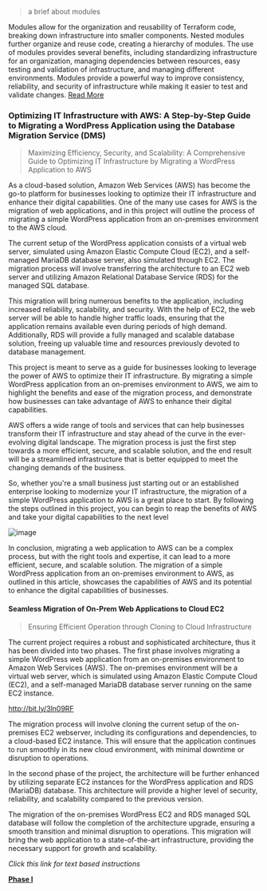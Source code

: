 
> a brief about modules

Modules allow for the organization and reusability of Terraform code, breaking down infrastructure into smaller components. Nested modules further organize and reuse code, creating a hierarchy of modules. The use of modules provides several benefits, including standardizing infrastructure for an organization, managing dependencies between resources, easy testing and validation of infrastructure, and managing different environments. Modules provide a powerful way to improve consistency, reliability, and security of infrastructure while making it easier to test and validate changes. [Read More](https://github.com/MoRoble/AWS-Projects/tree/main/DataBase-Migration/modules)

### Optimizing IT Infrastructure with AWS: A Step-by-Step Guide to Migrating a WordPress Application using the Database Migration Service (DMS)
> Maximizing Efficiency, Security, and Scalability: A Comprehensive Guide to Optimizing IT Infrastructure by Migrating a WordPress Application to AWS

As a cloud-based solution, Amazon Web Services (AWS) has become the go-to platform for businesses looking to optimize their IT infrastructure and enhance their digital capabilities. One of the many use cases for AWS is the migration of web applications, and in this project will outline the process of migrating a simple WordPress application from an on-premises environment to the AWS cloud.

The current setup of the WordPress application consists of a virtual web server, simulated using Amazon Elastic Compute Cloud (EC2), and a self-managed MariaDB database server, also simulated through EC2. The migration process will involve transferring the architecture to an EC2 web server and utilizing Amazon Relational Database Service (RDS) for the managed SQL database.

This migration will bring numerous benefits to the application, including increased reliability, scalability, and security. With the help of EC2, the web server will be able to handle higher traffic loads, ensuring that the application remains available even during periods of high demand. Additionally, RDS will provide a fully managed and scalable database solution, freeing up valuable time and resources previously devoted to database management.

This project is meant to serve as a guide for businesses looking to leverage the power of AWS to optimize their IT infrastructure. By migrating a simple WordPress application from an on-premises environment to AWS, we aim to highlight the benefits and ease of the migration process, and demonstrate how businesses can take advantage of AWS to enhance their digital capabilities.

AWS offers a wide range of tools and services that can help businesses transform their IT infrastructure and stay ahead of the curve in the ever-evolving digital landscape. The migration process is just the first step towards a more efficient, secure, and scalable solution, and the end result will be a streamlined infrastructure that is better equipped to meet the changing demands of the business.

So, whether you're a small business just starting out or an established enterprise looking to modernize your IT infrastructure, the migration of a simple WordPress application to AWS is a great place to start. By following the steps outlined in this project, you can begin to reap the benefits of AWS and take your digital capabilities to the next level

![image](https://user-images.githubusercontent.com/66903895/218516457-f02dcceb-f9e6-441f-8f8a-09f6a847a411.png)

In conclusion, migrating a web application to AWS can be a complex process, but with the right tools and expertise, it can lead to a more efficient, secure, and scalable solution. The migration of a simple WordPress application from an on-premises environment to AWS, as outlined in this article, showcases the capabilities of AWS and its potential to enhance the digital capabilities of businesses.


#### Seamless Migration of On-Prem Web Applications to Cloud EC2

> Ensuring Efficient Operation through Cloning to Cloud Infrastructure

The current project requires a robust and sophisticated architecture, thus it has been divided into two phases. The first phase involves migrating a simple WordPress web application from an on-premises environment to Amazon Web Services (AWS). The on-premises environment will be a virtual web server, which is simulated using Amazon Elastic Compute Cloud (EC2), and a self-managed MariaDB database server running on the same EC2 instance.

http://bit.ly/3ln09RF

The migration process will involve cloning the current setup of the on-premises EC2 webserver, including its configurations and dependencies, to a cloud-based EC2 instance. This will ensure that the application continues to run smoothly in its new cloud environment, with minimal downtime or disruption to operations. 

In the second phase of the project, the architecture will be further enhanced by utilizing separate EC2 instances for the WordPress application and RDS (MariaDB) database. This architecture will provide a higher level of security, reliability, and scalability compared to the previous version.

The migration of the on-premises WordPress EC2 and RDS managed SQL database will follow the completion of the architecture upgrade, ensuring a smooth transition and minimal disruption to operations. This migration will bring the web application to a state-of-the-art infrastructure, providing the necessary support for growth and scalability.

<em>Click this link for text based instructions</em>

[**Phase I**](https://github.com/MoRoble/AWS-Projects/tree/main/DataBase-Migration/phaseI-DBMS)

